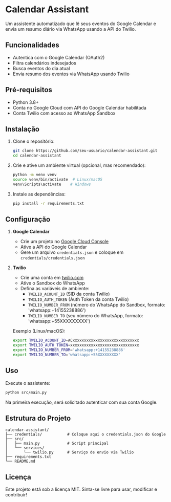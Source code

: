 # Calendar Assistant

Um assistente automatizado que lê seus eventos do Google Calendar e envia um resumo diário via WhatsApp usando a API do Twilio.

## Funcionalidades

- Autentica com o Google Calendar (OAuth2)
- Filtra calendários indesejados
- Busca eventos do dia atual
- Envia resumo dos eventos via WhatsApp usando Twilio

## Pré-requisitos

- Python 3.8+
- Conta no Google Cloud com API do Google Calendar habilitada
- Conta Twilio com acesso ao WhatsApp Sandbox

## Instalação

1. Clone o repositório:
   ```bash
   git clone https://github.com/seu-usuario/calendar-assistant.git
   cd calendar-assistant
   ```
2. Crie e ative um ambiente virtual (opcional, mas recomendado):
   ```bash
   python -m venv venv
   source venv/bin/activate  # Linux/macOS
   venv\Scripts\activate    # Windows
   ```
3. Instale as dependências:
   ```bash
   pip install -r requirements.txt
   ```

## Configuração

1. **Google Calendar**

   - Crie um projeto no [Google Cloud Console](https://console.cloud.google.com/)
   - Ative a API do Google Calendar
   - Gere um arquivo `credentials.json` e coloque em `credentials/credentials.json`

2. **Twilio**

   - Crie uma conta em [twilio.com](https://www.twilio.com/)
   - Ative o Sandbox do WhatsApp
   - Defina as variáveis de ambiente:
     - `TWILIO_ACOUNT_ID` (SID da conta Twilio)
     - `TWILIO_AUTH_TOKEN` (Auth Token da conta Twilio)
     - `TWILIO_NUMBER_FROM` (número do WhatsApp do Sandbox, formato: 'whatsapp:+14155238886')
     - `TWILIO_NUMBER_TO` (seu número do WhatsApp, formato: 'whatsapp:+55XXXXXXXXX')

   Exemplo (Linux/macOS):

   ```bash
   export TWILIO_ACOUNT_ID=ACxxxxxxxxxxxxxxxxxxxxxxxxxxxxx
   export TWILIO_AUTH_TOKEN=xxxxxxxxxxxxxxxxxxxxxxxxxxxxxx
   export TWILIO_NUMBER_FROM='whatsapp:+14155238886'
   export TWILIO_NUMBER_TO='whatsapp:+55XXXXXXXXX'
   ```

## Uso

Execute o assistente:

```bash
python src/main.py
```

Na primeira execução, será solicitado autenticar com sua conta Google.

## Estrutura do Projeto

```
calendar-assistant/
├── credentials/           # Coloque aqui o credentials.json do Google
├── src/
│   ├── main.py            # Script principal
│   └── services/
│       └── twilio.py      # Serviço de envio via Twilio
├── requirements.txt
└── README.md
```

## Licença

Este projeto está sob a licença MIT. Sinta-se livre para usar, modificar e contribuir!
